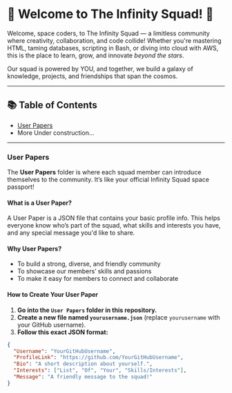 # 🚀 Welcome to The Infinity Squad! 🚀

Welcome, space coders, to The Infinity Squad — a limitless community where creativity, collaboration, and code collide! Whether you're mastering HTML, taming databases, scripting in Bash, or diving into cloud with AWS, this is the place to learn, grow, and innovate *beyond the stars*.

Our squad is powered by YOU, and together, we build a galaxy of knowledge, projects, and friendships that span the cosmos.

---

## 📚 Table of Contents

- [User Papers](#user-papers)
- More Under construction...

---

### User Papers

The **User Papers** folder is where each squad member can introduce themselves to the community. It’s like your official Infinity Squad space passport!

#### What is a User Paper?

A User Paper is a JSON file that contains your basic profile info. This helps everyone know who’s part of the squad, what skills and interests you have, and any special message you'd like to share.

#### Why User Papers?

- To build a strong, diverse, and friendly community  
- To showcase our members’ skills and passions  
- To make it easy for members to connect and collaborate

#### How to Create Your User Paper

1. **Go into the `User Papers` folder in this repository.**  
2. **Create a new file named `yourusername.json`** (replace `yourusername` with your GitHub username).  
3. **Follow this exact JSON format:**

```json
{
  "Username": "YourGitHubUsername",
  "ProfileLink": "https://github.com/YourGitHubUsername",
  "Bio": "A short description about yourself.",
  "Interests": ["List", "Of", "Your", "Skills/Interests"],
  "Message": "A friendly message to the squad!"
}
